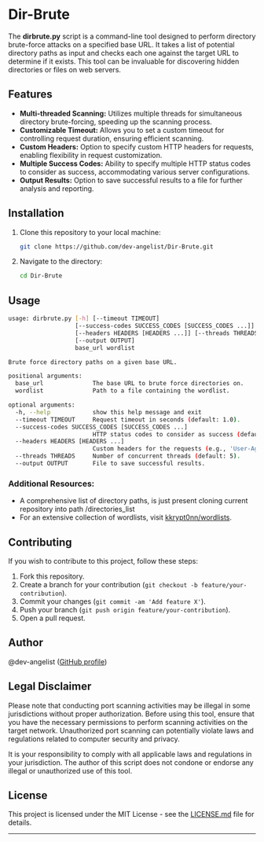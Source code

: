 # Dir-Brute

The **dirbrute.py** script is a command-line tool designed to perform directory brute-force attacks on a specified base URL. It takes a list of potential directory paths as input and checks each one against the target URL to determine if it exists. This tool can be invaluable for discovering hidden directories or files on web servers.

## Features

- **Multi-threaded Scanning:** Utilizes multiple threads for simultaneous directory brute-forcing, speeding up the scanning process.
- **Customizable Timeout:** Allows you to set a custom timeout for controlling request duration, ensuring efficient scanning.
- **Custom Headers:** Option to specify custom HTTP headers for requests, enabling flexibility in request customization.
- **Multiple Success Codes:** Ability to specify multiple HTTP status codes to consider as success, accommodating various server configurations.
- **Output Results:** Option to save successful results to a file for further analysis and reporting.

## Installation

1. Clone this repository to your local machine:

    ```bash
    git clone https://github.com/dev-angelist/Dir-Brute.git
    ```

2. Navigate to the directory:

    ```bash
    cd Dir-Brute
    ```

## Usage

```bash
usage: dirbrute.py [-h] [--timeout TIMEOUT]
                   [--success-codes SUCCESS_CODES [SUCCESS_CODES ...]]
                   [--headers HEADERS [HEADERS ...]] [--threads THREADS]
                   [--output OUTPUT]
                   base_url wordlist

Brute force directory paths on a given base URL.

positional arguments:
  base_url              The base URL to brute force directories on.
  wordlist              Path to a file containing the wordlist.

optional arguments:
  -h, --help            show this help message and exit
  --timeout TIMEOUT     Request timeout in seconds (default: 1.0).
  --success-codes SUCCESS_CODES [SUCCESS_CODES ...]
                        HTTP status codes to consider as success (default: [200]).
  --headers HEADERS [HEADERS ...]
                        Custom headers for the requests (e.g., 'User-Agent: custom').
  --threads THREADS     Number of concurrent threads (default: 5).
  --output OUTPUT       File to save successful results.
```

### Additional Resources:

- A comprehensive list of directory paths, is just present cloning current repository into path /directories_list
- For an extensive collection of wordlists, visit [kkrypt0nn/wordlists](https://github.com/kkrypt0nn/wordlists).

## Contributing

If you wish to contribute to this project, follow these steps:

1. Fork this repository.
2. Create a branch for your contribution (`git checkout -b feature/your-contribution`).
3. Commit your changes (`git commit -am 'Add feature X'`).
4. Push your branch (`git push origin feature/your-contribution`).
5. Open a pull request.

## Author

@dev-angelist ([GitHub profile](https://github.com/dev-angelist)) 


## Legal Disclaimer

Please note that conducting port scanning activities may be illegal in some jurisdictions without proper authorization. Before using this tool, ensure that you have the necessary permissions to perform scanning activities on the target network. Unauthorized port scanning can potentially violate laws and regulations related to computer security and privacy.

It is your responsibility to comply with all applicable laws and regulations in your jurisdiction. The author of this script does not condone or endorse any illegal or unauthorized use of this tool.


## License

This project is licensed under the MIT License - see the [LICENSE.md](LICENSE.md) file for details.

--- 
